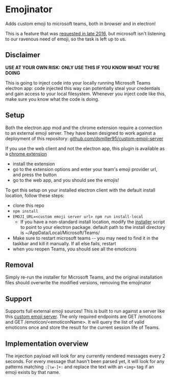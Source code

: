 # Emojinator

Adds custom emoji to microsoft teams, both in browser and in electron!

This is a feature that was [requested in late 2016](https://microsoftteams.uservoice.com/forums/555103-public/suggestions/16934329-allow-adding-custom-emoji-memes-gifs-reactions), but microsoft isn't listening to our ravenous need of emoji, so the task is left up to us.

## Disclaimer

**USE AT YOUR OWN RISK: ONLY USE THIS IF YOU KNOW WHAT YOU'RE DOING**

This is going to inject code into your locally running Microsoft Teams electron app: code injected this way can potentially steal your credentials and gain access to your local filesystem. Whenever you inject code like this, make sure you know what the code is doing.

## Setup

Both the electron app mod and the chrome extension require a connection to an external emoji server. They have been designed to work against a deployment of this repository: [github.com/dsmiller95/custom-emoji-server](https://github.com/dsmiller95/custom-emoji-server)

If you use the web client and not the electron app, this plugin is available as a [chrome extension](https://chrome.google.com/webstore/detail/microsoft-teams-emojinato/eflminelddfglcbimfpncahdiacnnegk)

* install the extension
* go to the extension options and enter your team's emoji provider url, and press the button
* go to the web app, and you should see the emojis!

To get this setup on your installed electron client with the default install location, follow these steps:

* clone this repo
* `npm install`
* `EMOJI_URL=<custom emoji server url> npm run install-local`
  * If you have a non-standard install location, modify the [installer](./installer.sh) script to point to your electron package. default path to the install directory is ~/AppData/Local/Microsoft/Teams/
* Make sure to restart microsoft teams -- you may need to find it in the taskbar and kill it manually. If all else fails, restart
* when you reopen Teams, you should see all the emoticons

## Removal

Simply re-run the installer for Microsoft Teams, and the original installation files should overwrite the modified versions, removing the emojinator

## Support

Supports full external emoji sources! This is built to run against a server like this [custom emoji server](https://github.com/dsmiller95/custom-emoji-server). The only required endpoints are GET /emoticons and GET /emoticon/\<emoticonName\>. It will query the list of valid emoticons once and store the result for the current session life of Teams.

## Implementation overview

The injection payload will look for any currently rendered messages every 2 seconds. For every message that hasn't been parsed yet, it will look for any patterns matching `:[\w-]+:` and replace the text with an `<img>` tag if an emoji exists by that name.
